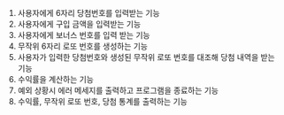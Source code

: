 1. 사용자에게 6자리 당첨번호를 입력받는 기능
2. 사용자에게 구입 금액을 입력받는 기능 
3. 사용자에게 보너스 번호를 입력 받는 기능 
4. 무작위 6자리 로또 번호를 생성하는 기능 
5. 사용자가 입력한 당첨번호와 생성된 무작위 로또 번호를 대조해 당첨 내역을 받는 기능 
6. 수익률을 계산하는 기능
7. 예외 상황시 에러 메세지를 출력하고 프로그램을 종료하는 기능
8. 수익률, 무작위 로또 번호, 당첨 통계를 출력하는 기능